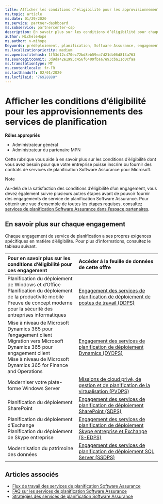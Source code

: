 ```yaml
---
title: Afficher les conditions d’éligibilité pour les approvisionnements de services de planification | Espace partenaires
ms.topic: article
ms.date: 01/29/2020
ms.service: partner-dashboard
ms.subservice: partnercenter-csp
description: En savoir plus sur les conditions d’éligibilité pour chaque engagement de service de planification Software assurance qu’une société souhaite offrir aux clients d’entreprise.
author: MicheleHope
ms.author: v-mihope
Keywords: prédéploiement, planification, Software Assurance, engagement, exigences, éligibilité, offre
ms.localizationpriority: medium
ms.openlocfilehash: 1f53d12c470ec72bd8eb59ea7d21db06d813a763
ms.sourcegitcommit: 3d9da42e1995c456f6409fbaa7e93cba11c0cfaa
ms.translationtype: MT
ms.contentlocale: fr-FR
ms.lasthandoff: 02/01/2020
ms.locfileid: "76928888"
---
```

# <a name="view-eligibility-requirements-for-planning-services-engagements"></a>Afficher les conditions d’éligibilité pour les approvisionnements des services de planification

**Rôles appropriés**

- Administrateur général
- Administrateur du partenaire MPN

Cette rubrique vous aide à en savoir plus sur les conditions d’éligibilité dont vous avez besoin pour que votre entreprise puisse inscrire ou fournir des contrats de services de planification Software Assurance pour Microsoft.

>[!NOTE]
> Au-delà de la satisfaction des conditions d’éligibilité d’un engagement, vous devez également suivre plusieurs autres étapes avant de pouvoir fournir des engagements de service de planification Software Assurance. Pour obtenir une vue d’ensemble de toutes les étapes requises, consultez [services de planification Software Assurance dans l’espace partenaires](software-assurance-dps.md).

## <a name="learn-more-about-each-engagement"></a>En savoir plus sur chaque engagement

Chaque engagement de service de planification a ses propres exigences spécifiques en matière d’éligibilité. Pour plus d’informations, consultez le tableau suivant.

|**Pour en savoir plus sur les conditions d’éligibilité pour ces engagement**   |**Accéder à la feuille de données de cette offre**  |
|:------------------------------------|:------------------|
| Planification du déploiement de Windows et d’Office<br> Planification du déploiement de la productivité mobile<br> Preuve de concept moderne pour la sécurité des entreprises informatiques</br>  | [Engagement des services de planification de déploiement de postes de travail (DDPS)](https://go.microsoft.com/fwlink/?linkid=2116072) |
| Mise à niveau de Microsoft Dynamics 365 pour l’engagement client<br> Migration vers Microsoft Dynamics 365 pour engagement client<br> Mise à niveau de Microsoft Dynamics 365 for Finance and Operations</br>  | [Engagement des services de planification de déploiement Dynamics (DYDPS)](https://go.microsoft.com/fwlink/?linkid=2116073)  |
| Moderniser votre plate-forme Windows Server | [Missions de cloud privé, de gestion et de planification de la virtualisation (PVDPS)](https://go.microsoft.com/fwlink/?linkid=2115982) |
| Planification du déploiement SharePoint   | [Engagement des services de planification de déploiement SharePoint (SDPS)](https://go.microsoft.com/fwlink/?linkid=2116074)  |
| Planification du déploiement d’Exchange<br> Planification du déploiement de Skype entreprise</br>  | [Engagement des services de planification de déploiement Skype entreprise et Exchange (S-EDPS)](https://go.microsoft.com/fwlink/?linkid=2116075)  |
| Modernisation du patrimoine des données  | [Engagement des services de planification de déploiement SQL Server (SSDPS)](https://go.microsoft.com/fwlink/?linkid=2116076)  |

## <a name="see-also"></a>Articles associés

- [Flux de travail des services de planification Software Assurance](https://go.microsoft.com/fwlink/?linkid=2115983)
- [FAQ sur les services de planification Software Assurance](https://go.microsoft.com/fwlink/?linkid=2116077)
- [Stratégies des services de planification Software Assurance](https://go.microsoft.com/fwlink/?linkid=2115984)
